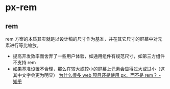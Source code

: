 # px-rem

## rem

rem 方案的本质其实就是以设计稿的尺寸作为基准，并在其它尺寸的屏幕中对元素进行等比缩放。

- 提高开发效率而舍弃了一些用户体验，如通用组件有规范尺寸，如第三方组件不支持 rem
- 如果基准设置不合理，那么在较大或较小的屏幕上元素会显得过大或过小（这其中文字会更为明显）
  [为什么很多 web 项目还是使用 px，而不是 rem？ - 知乎](https://www.zhihu.com/question/313971223/answer/611789506)
